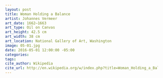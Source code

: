 ```yaml
---
layout: post
title: Woman Holding a Balance
artist: Johannes Vermeer
art_date: 1662–1663
art_type: Oil on Canvas
art_height: 42.5 cm
art_width: 38 cm
art_location: National Gallery of Art, Washington
image: 05-01.jpg
date: 2016-05-01 12:00:00 -05:00
categories:
tags: 
cite_author: Wikipedia
cite_url: http://en.wikipedia.org/w/index.php?title=Woman_Holding_a_Balance&oldid=590099471
---
```

